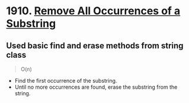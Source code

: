 # 1910. [Remove All Occurrences of a Substring](https://leetcode.com/problems/remove-all-occurrences-of-a-substring/)

## Used basic find and erase methods from string class
> O(n)
- Find the first occurrence of the substring.
- Until no more occurrences are found, erase the substring from the string.